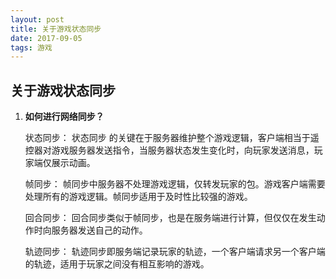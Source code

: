 ```yaml
---
layout: post
title: 关于游戏状态同步
date: 2017-09-05 
tags: 游戏   
--- 
```



## 关于游戏状态同步

 1. **如何进行网络同步？**
 
    状态同步： 状态同步 的关键在于服务器维护整个游戏逻辑，客户端相当于遥控器对游戏服务器发送指令，当服务器状态发生变化时，向玩家发送消息，玩家端仅展示动画。

    帧同步： 帧同步中服务器不处理游戏逻辑，仅转发玩家的包。游戏客户端需要处理所有的游戏逻辑。帧同步适用于及时性比较强的游戏。

    回合同步： 回合同步类似于帧同步，也是在服务端进行计算，但仅仅在发生动作时向服务器发送自己的动作。

    轨迹同步： 轨迹同步即服务端记录玩家的轨迹，一个客户端请求另一个客户端的轨迹，适用于玩家之间没有相互影响的游戏。
